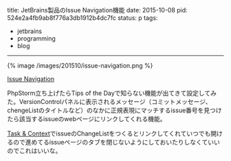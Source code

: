 title: JetBrains製品のIssue Navigation機能
date: 2015-10-08
pid: 524e2a4fb9ab8f776a3db1912b4dc7fc
status: p
tags:
- jetbrains
- programming
- blog
---

{% image /images/201510/issue-navigation.png %}

[Issue Navigation][1]

PhpStorm立ち上げたらTips of the Dayで知らない機能が出てきて設定してみた。VersionControlパネルに表示されるメッセージ（コミットメッセージ、chengeListのタイトルなど）のなかに正規表現にマッチするissue番号を見つけたら該当するissueのwebページにリンクしてくれる機能。

[Task & Context][2]でissueのChangeListをつくるとリンクしてくれていつでも開けるので進めてるissueページのタブを閉じないようにしておいたりしなくていいのでこれはいいな。

[1]:	https://www.jetbrains.com/phpstorm/help/issue-navigation.html
[2]:	https://www.jetbrains.com/phpstorm/help/managing-tasks-and-context.html?search=task